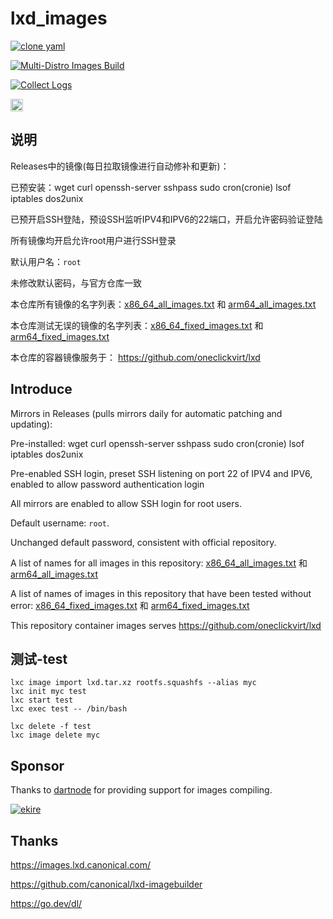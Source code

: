 # lxd_images

[![clone yaml](https://github.com/oneclickvirt/lxd_images/actions/workflows/clone_yaml.yml/badge.svg)](https://github.com/oneclickvirt/lxd_images/actions/workflows/clone_yaml.yml)

[![Multi-Distro Images Build](https://github.com/oneclickvirt/lxd_images/actions/workflows/create.yml/badge.svg)](https://github.com/oneclickvirt/lxd_images/actions/workflows/create.yml)

[![Collect Logs](https://github.com/oneclickvirt/lxd_images/actions/workflows/collect.yml/badge.svg)](https://github.com/oneclickvirt/lxd_images/actions/workflows/collect.yml)

[<img src="https://api.gitsponsors.com/api/badge/img?id=925517512" height="20">](https://api.gitsponsors.com/api/badge/link?p=5V6VCZysGmKMxHTCv4O6UVF+n9+9JfGERLEWsho21NItT0Dp3Qeh5PGNLnFM6v7qbnG65ayrvXcgmXZ9HFMqz8M86/PztB1AbuD/gH2oqYlXzhp1U8Jf7pfZtareir8Jc7X1X+39q98F0zatNPljlw==)

## 说明

Releases中的镜像(每日拉取镜像进行自动修补和更新)：

已预安装：wget curl openssh-server sshpass sudo cron(cronie) lsof iptables dos2unix

已预开启SSH登陆，预设SSH监听IPV4和IPV6的22端口，开启允许密码验证登陆

所有镜像均开启允许root用户进行SSH登录

默认用户名：```root```

未修改默认密码，与官方仓库一致

本仓库所有镜像的名字列表：[x86_64_all_images.txt](https://github.com/oneclickvirt/lxd_images/blob/main/x86_64_all_images.txt) 和 [arm64_all_images.txt](https://github.com/oneclickvirt/lxd_images/blob/main/arm64_all_images.txt)

本仓库测试无误的镜像的名字列表：[x86_64_fixed_images.txt](https://github.com/oneclickvirt/lxd_images/blob/main/x86_64_fixed_images.txt) 和 [arm64_fixed_images.txt](https://github.com/oneclickvirt/lxd_images/blob/main/arm64_fixed_images.txt)

本仓库的容器镜像服务于： https://github.com/oneclickvirt/lxd

## Introduce

Mirrors in Releases (pulls mirrors daily for automatic patching and updating):

Pre-installed: wget curl openssh-server sshpass sudo cron(cronie) lsof iptables dos2unix

Pre-enabled SSH login, preset SSH listening on port 22 of IPV4 and IPV6, enabled to allow password authentication login

All mirrors are enabled to allow SSH login for root users.

Default username: ```root```.

Unchanged default password, consistent with official repository.

A list of names for all images in this repository: [x86_64_all_images.txt](https://github.com/oneclickvirt/lxd_images/blob/main/x86_64_all_images.txt) 和 [arm64_all_images.txt](https://github.com/oneclickvirt/lxd_images/blob/main/arm64_all_images.txt)

A list of names of images in this repository that have been tested without error: [x86_64_fixed_images.txt](https://github.com/oneclickvirt/lxd_images/blob/main/x86_64_fixed_images.txt) 和 [arm64_fixed_images.txt](https://github.com/oneclickvirt/lxd_images/blob/main/arm64_fixed_images.txt)

This repository container images serves https://github.com/oneclickvirt/lxd

## 测试-test

```
lxc image import lxd.tar.xz rootfs.squashfs --alias myc
lxc init myc test
lxc start test
lxc exec test -- /bin/bash
```

```
lxc delete -f test
lxc image delete myc
```

## Sponsor

Thanks to [dartnode](https://dartnode.com/?via=server) for providing support for images compiling.

<a href="https://dartnode.com/?via=server" target="_blank">
  <img src="https://snaju.com/assets/img/logo_dark.svg" alt="ekire">
</a>

## Thanks

https://images.lxd.canonical.com/

https://github.com/canonical/lxd-imagebuilder

https://go.dev/dl/
